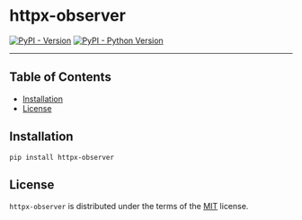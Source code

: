# httpx-observer

[![PyPI - Version](https://img.shields.io/pypi/v/httpx-observer.svg)](https://pypi.org/project/httpx-observer)
[![PyPI - Python Version](https://img.shields.io/pypi/pyversions/httpx-observer.svg)](https://pypi.org/project/httpx-observer)

-----

## Table of Contents

- [Installation](#installation)
- [License](#license)

## Installation

```console
pip install httpx-observer
```

## License

`httpx-observer` is distributed under the terms of the [MIT](https://spdx.org/licenses/MIT.html) license.
